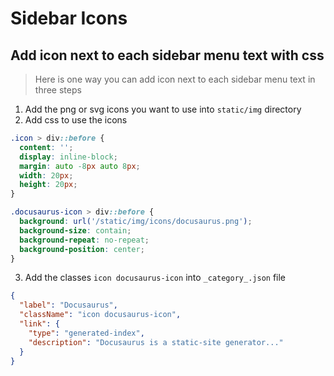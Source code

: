 # Sidebar Icons

## Add icon next to each sidebar menu text with css

> Here is one way you can add icon next to each sidebar menu text in three steps

1. Add the png or svg icons you want to use into `static/img` directory
2. Add css to use the icons

```css title="src/css/custom.css"
.icon > div::before {
  content: '';
  display: inline-block;
  margin: auto -8px auto 8px;
  width: 20px;
  height: 20px;
}

.docusaurus-icon > div::before {
  background: url('/static/img/icons/docusaurus.png');
  background-size: contain;
  background-repeat: no-repeat;
  background-position: center;
}
```

3. Add the classes `icon docusaurus-icon` into `_category_.json` file

```json title="_category_.json"
{
  "label": "Docusaurus",
  "className": "icon docusaurus-icon",
  "link": {
    "type": "generated-index",
    "description": "Docusaurus is a static-site generator..."
  }
}
```
